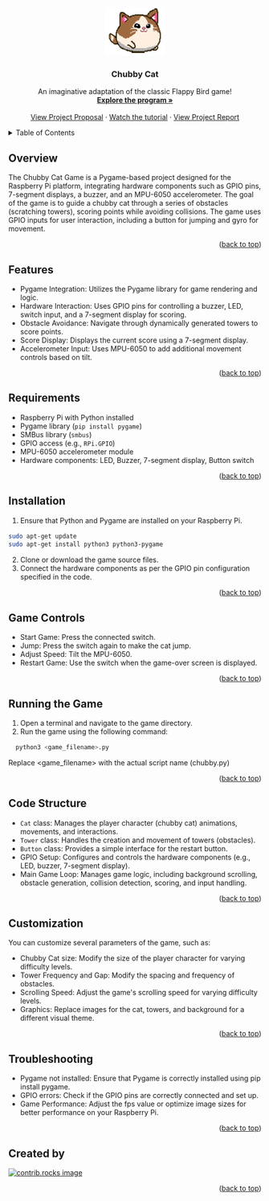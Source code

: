 <a id="readme-top"></a>

<!-- PROJECT LOGO -->
<br />
<div align="center">
  <a href="https://github.com/S-rita/Chubby_Cat">
    <img src="img/cat1.PNG" alt="Logo" width="120" height="96">
  </a>

  <h3 align="center">Chubby Cat</h3>
  <p align="center">
    An imaginative adaptation of the classic Flappy Bird game!
    <br />
    <a href="https://github.com/S-rita/Chubby_Cat"><strong>Explore the program »</strong></a>
    <br />
    <br />
    <a href="https://drive.google.com/file/d/1GP1ge3sabx0YefPhYAnaxp_8LnZK4FVE/view?usp=sharing">View Project Proposal</a>
    ·
    <a href="">Watch the tutorial</a>
    ·
    <a href="">View Project Report</a>
  </p>
</div>


<!-- TABLE OF CONTENTS -->
<details>
  <summary>Table of Contents</summary>
  <ol>
    <li><a href="#overview">Overview</a></li>
    <li><a href="#features">Features</a></li>
    <li><a href="#requirements">Requirements</a></li>
    <li><a href="#installation">Installation</a></li>
    <li><a href="#game-controls">Game Controls</a></li>
    <li><a href="#running_the_game">Running the game</a></li>
    <li><a href="#code_structure">Code structure</a></li>
      <li><a href="#customization">Customization</a></li>
  </ol>
</details>

<!-- OVERVIEW -->
## Overview

The Chubby Cat Game is a Pygame-based project designed for the Raspberry Pi platform, integrating hardware components such as GPIO pins, 7-segment displays, a buzzer, and an MPU-6050 accelerometer. The goal of the game is to guide a chubby cat through a series of obstacles (scratching towers), scoring points while avoiding collisions. The game uses GPIO inputs for user interaction, including a button for jumping and gyro for movement.

<p align="right">(<a href="#readme-top">back to top</a>)</p>


<!-- FEATURES -->
## Features
* Pygame Integration: Utilizes the Pygame library for game rendering and logic.
* Hardware Interaction: Uses GPIO pins for controlling a buzzer, LED, switch input, and a 7-segment display for scoring.
* Obstacle Avoidance: Navigate through dynamically generated towers to score points.
* Score Display: Displays the current score using a 7-segment display.
* Accelerometer Input: Uses MPU-6050 to add additional movement controls based on tilt.
<p align="right">(<a href="#readme-top">back to top</a>)</p>

  
<!-- REQUIREMENTS -->
## Requirements
* Raspberry Pi with Python installed
* Pygame library (`pip install pygame`)
* SMBus library (`smbus`)
* GPIO access (e.g., `RPi.GPIO`)
* MPU-6050 accelerometer module
* Hardware components: LED, Buzzer, 7-segment display, Button switch
<p align="right">(<a href="#readme-top">back to top</a>)</p>

<!-- INSTALLATION -->
## Installation
1. Ensure that Python and Pygame are installed on your Raspberry Pi.
  ```sh
sudo apt-get update
sudo apt-get install python3 python3-pygame
  ```
2. Clone or download the game source files.
3. Connect the hardware components as per the GPIO pin configuration specified in the code.
<p align="right">(<a href="#readme-top">back to top</a>)</p>

<!-- GAME CONTROLS -->
## Game Controls
* Start Game: Press the connected switch.
* Jump: Press the switch again to make the cat jump.
* Adjust Speed: Tilt the MPU-6050.
* Restart Game: Use the switch when the game-over screen is displayed.
<p align="right">(<a href="#readme-top">back to top</a>)</p>


<!-- Running the Game -->
## Running the Game
1. Open a terminal and navigate to the game directory.
2. Run the game using the following command:
  ```sh
    python3 <game_filename>.py
  ```
  Replace <game_filename> with the actual script name (chubby.py)
<p align="right">(<a href="#readme-top">back to top</a>)</p>

<!-- Code Structure -->
## Code Structure
* `Cat` class: Manages the player character (chubby cat) animations, movements, and interactions.
* `Tower` class: Handles the creation and movement of towers (obstacles).
* `Button` class: Provides a simple interface for the restart button.
* GPIO Setup: Configures and controls the hardware components (e.g., LED, buzzer, 7-segment display).
* Main Game Loop: Manages game logic, including background scrolling, obstacle generation, collision detection, scoring, and input handling.
<p align="right">(<a href="#readme-top">back to top</a>)</p>

<!-- Customization -->
## Customization
You can customize several parameters of the game, such as:
* Chubby Cat size: Modify the size of the player character for varying difficulty levels.
* Tower Frequency and Gap: Modify the spacing and frequency of obstacles.
* Scrolling Speed: Adjust the game's scrolling speed for varying difficulty levels.
* Graphics: Replace images for the cat, towers, and background for a different visual theme.
<p align="right">(<a href="#readme-top">back to top</a>)</p>

<!-- Troubleshooting -->
## Troubleshooting
* Pygame not installed: Ensure that Pygame is correctly installed using pip install pygame.
* GPIO errors: Check if the GPIO pins are correctly connected and set up.
* Game Performance: Adjust the fps value or optimize image sizes for better performance on your Raspberry Pi.
<p align="right">(<a href="#readme-top">back to top</a>)</p>

<!-- Contributions -->
## Created by
<a href="https://github.com/S-rita/Chubby_Cat/graphs/contributors">
  <img src="https://contrib.rocks/image?repo=S-rita/Chubby_Cat" alt="contrib.rocks image" />
</a>



<p align="right">(<a href="#readme-top">back to top</a>)</p>
